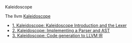 Kaleidoscope

The llvm [Kaleidoscope](https://llvm.org/docs/tutorial/MyFirstLanguageFrontend/index.html)

  - [1. Kaleidoscope: Kaleidoscope Introduction and the Lexer](https://llvm.org/docs/tutorial/MyFirstLanguageFrontend/LangImpl01.html)
  - [2. Kaleidoscope: Implementing a Parser and AST](https://llvm.org/docs/tutorial/MyFirstLanguageFrontend/LangImpl02.html)
  - [3. Kaleidoscope: Code generation to LLVM IR](https://llvm.org/docs/tutorial/MyFirstLanguageFrontend/LangImpl03.html)


